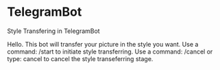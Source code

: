 # TelegramBot
Style Transfering in TelegramBot

Hello. This bot will transfer your picture in the style you want. Use a command: /start to initiate style transferring. Use a command: /cancel  or type: cancel to cancel the style transeferring stage.
